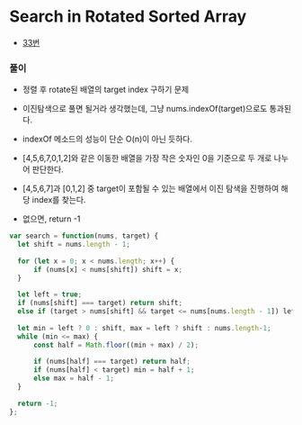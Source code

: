 
# Search in Rotated Sorted Array
  - [33번](https://leetcode.com/problems/search-in-rotated-sorted-array/)


### 풀이
  - 정렬 후 rotate된 배열의 target index 구하기 문제
  - 이진탐색으로 풀면 될거라 생각했는데, 그냥 nums.indexOf(target)으로도 통과된다.
  - indexOf 메소드의 성능이 단순 O(n)이 아닌 듯하다.

  - [4,5,6,7,0,1,2]와 같은 이동한 배열을 가장 작은 숫자인 0을 기준으로 두 개로 나누어 판단한다.
  - [4,5,6,7]과 [0,1,2] 중 target이 포함될 수 있는 배열에서 이진 탐색을 진행하여 해당 index를 찾는다.
  - 없으면, return -1

  ```javascript
  var search = function(nums, target) {
    let shift = nums.length - 1;
    
    for (let x = 0; x < nums.length; x++) {
        if (nums[x] < nums[shift]) shift = x;
    }
    
    let left = true;
    if (nums[shift] === target) return shift;
    else if (target > nums[shift] && target <= nums[nums.length - 1]) left = false;
    
    let min = left ? 0 : shift, max = left ? shift : nums.length-1;
    while (min <= max) {
        const half = Math.floor((min + max) / 2);
        
        if (nums[half] === target) return half;
        if (nums[half] < target) min = half + 1;
        else max = half - 1;
    }
    
    return -1;
  };
  ```